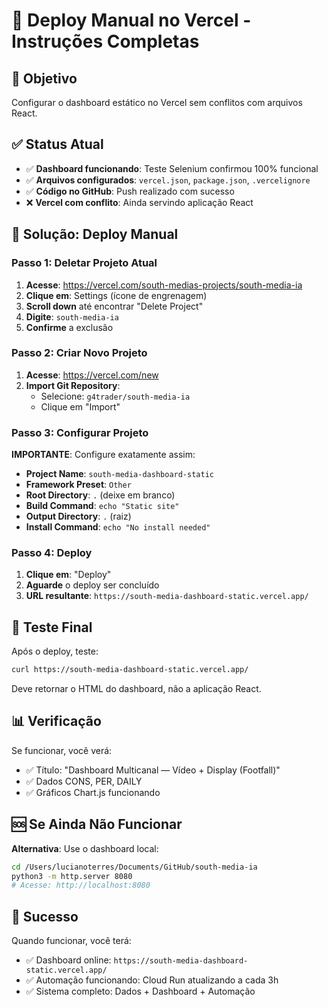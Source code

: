 # 🚀 Deploy Manual no Vercel - Instruções Completas

## 🎯 Objetivo
Configurar o dashboard estático no Vercel sem conflitos com arquivos React.

## ✅ Status Atual
- ✅ **Dashboard funcionando**: Teste Selenium confirmou 100% funcional
- ✅ **Arquivos configurados**: `vercel.json`, `package.json`, `.vercelignore`
- ✅ **Código no GitHub**: Push realizado com sucesso
- ❌ **Vercel com conflito**: Ainda servindo aplicação React

## 🔧 Solução: Deploy Manual

### Passo 1: Deletar Projeto Atual
1. **Acesse**: https://vercel.com/south-medias-projects/south-media-ia
2. **Clique em**: Settings (ícone de engrenagem)
3. **Scroll down** até encontrar "Delete Project"
4. **Digite**: `south-media-ia`
5. **Confirme** a exclusão

### Passo 2: Criar Novo Projeto
1. **Acesse**: https://vercel.com/new
2. **Import Git Repository**: 
   - Selecione: `g4trader/south-media-ia`
   - Clique em "Import"

### Passo 3: Configurar Projeto
**IMPORTANTE**: Configure exatamente assim:

- **Project Name**: `south-media-dashboard-static`
- **Framework Preset**: `Other`
- **Root Directory**: `.` (deixe em branco)
- **Build Command**: `echo "Static site"`
- **Output Directory**: `.` (raiz)
- **Install Command**: `echo "No install needed"`

### Passo 4: Deploy
1. **Clique em**: "Deploy"
2. **Aguarde** o deploy ser concluído
3. **URL resultante**: `https://south-media-dashboard-static.vercel.app/`

## 🧪 Teste Final
Após o deploy, teste:
```bash
curl https://south-media-dashboard-static.vercel.app/
```

Deve retornar o HTML do dashboard, não a aplicação React.

## 📊 Verificação
Se funcionar, você verá:
- ✅ Título: "Dashboard Multicanal — Vídeo + Display (Footfall)"
- ✅ Dados CONS, PER, DAILY
- ✅ Gráficos Chart.js funcionando

## 🆘 Se Ainda Não Funcionar
**Alternativa**: Use o dashboard local:
```bash
cd /Users/lucianoterres/Documents/GitHub/south-media-ia
python3 -m http.server 8080
# Acesse: http://localhost:8080
```

## 🎉 Sucesso
Quando funcionar, você terá:
- ✅ Dashboard online: `https://south-media-dashboard-static.vercel.app/`
- ✅ Automação funcionando: Cloud Run atualizando a cada 3h
- ✅ Sistema completo: Dados + Dashboard + Automação


